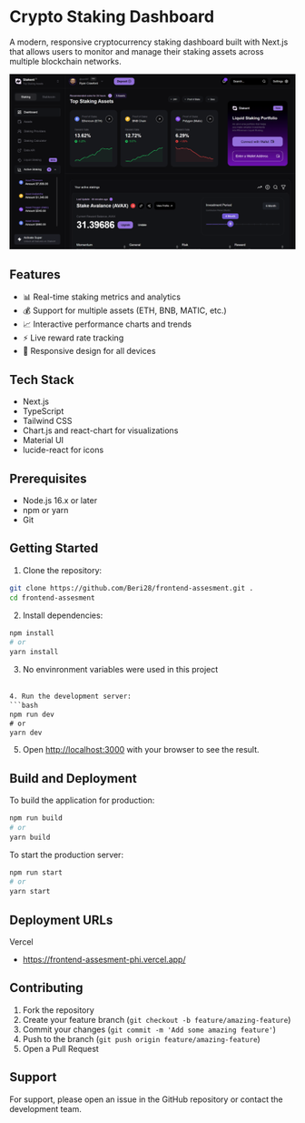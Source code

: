 # Crypto Staking Dashboard

A modern, responsive cryptocurrency staking dashboard built with Next.js that allows users to monitor and manage their staking assets across multiple blockchain networks.

![Staking Dashboard Preview](public/preview2.png)

## Features

- 📊 Real-time staking metrics and analytics
- 💰 Support for multiple assets (ETH, BNB, MATIC, etc.)
- 📈 Interactive performance charts and trends
- ⚡ Live reward rate tracking
- 📱 Responsive design for all devices

## Tech Stack

- Next.js
- TypeScript
- Tailwind CSS
- Chart.js and react-chart for visualizations
- Material UI
- lucide-react for icons

## Prerequisites

- Node.js 16.x or later
- npm or yarn
- Git

## Getting Started

1. Clone the repository:
```bash
git clone https://github.com/Beri28/frontend-assesment.git .
cd frontend-assesment
```

2. Install dependencies:
```bash
npm install
# or
yarn install
```

3. No envinronment variables were used in this project
```

4. Run the development server:
```bash
npm run dev
# or
yarn dev
```

5. Open [http://localhost:3000](http://localhost:3000) with your browser to see the result.

## Build and Deployment

To build the application for production:

```bash
npm run build
# or
yarn build
```

To start the production server:

```bash
npm run start
# or
yarn start
```

## Deployment URLs
Vercel
- https://frontend-assesment-phi.vercel.app/

## Contributing

1. Fork the repository
2. Create your feature branch (`git checkout -b feature/amazing-feature`)
3. Commit your changes (`git commit -m 'Add some amazing feature'`)
4. Push to the branch (`git push origin feature/amazing-feature`)
5. Open a Pull Request

## Support

For support, please open an issue in the GitHub repository or contact the development team.
